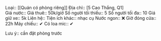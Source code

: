Loại:: [[Quán có phòng riêng]]
Địa chỉ:: [5 Cao Thắng, Q1]  
Giá nước:: 
Giá thuê:: 50k/giờ
Số người tối thiểu:: 5
Số người tối đa:: 10
Giá giữ xe:: 5k
Liên hệ:: 
Tiện ích khác:: nhạc cụ
Nước ngon:: ❌
Giờ đóng cửa:: 22h
Máy chiếu:: ✔
Có loa mic:: ✔

Lưu ý:: cần đặt phòng trước